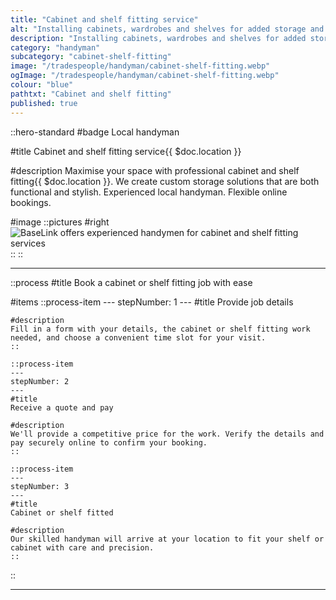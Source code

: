 ```yaml
---
title: "Cabinet and shelf fitting service"
alt: "Installing cabinets, wardrobes and shelves for added storage and organisation"
description: "Installing cabinets, wardrobes and shelves for added storage and organisation"
category: "handyman"
subcategory: "cabinet-shelf-fitting"
image: "/tradespeople/handyman/cabinet-shelf-fitting.webp"
ogImage: "/tradespeople/handyman/cabinet-shelf-fitting.webp"
colour: "blue"
pathtxt: "Cabinet and shelf fitting"
published: true
---
```


::hero-standard
#badge
Local handyman

#title
Cabinet and shelf fitting service{{ $doc.location }}

#description
Maximise your space with professional cabinet and shelf fitting{{ $doc.location }}. We create custom storage solutions that are both functional and stylish. Experienced local handyman. Flexible online bookings.

#image
    ::pictures
    #right
    ![BaseLink offers experienced handymen for cabinet and shelf fitting services](/tradespeople/handyman/cabinet-shelf-fitting.webp)
    ::
::

---

::process
#title
Book a cabinet or shelf fitting job with ease

#items
    ::process-item
    ---
    stepNumber: 1
    ---
    #title
    Provide job details

    #description
    Fill in a form with your details, the cabinet or shelf fitting work needed, and choose a convenient time slot for your visit.
    ::
    
    ::process-item
    ---
    stepNumber: 2
    ---
    #title
    Receive a quote and pay

    #description
    We'll provide a competitive price for the work. Verify the details and pay securely online to confirm your booking.
    ::

    ::process-item
    ---
    stepNumber: 3
    ---
    #title
    Cabinet or shelf fitted

    #description
    Our skilled handyman will arrive at your location to fit your shelf or cabinet with care and precision.
    ::
::

---